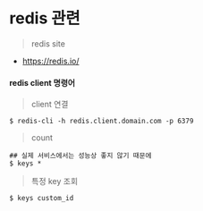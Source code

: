 redis 관련
==================

> redis site
- https://redis.io/


#### redis client 명령어

> client 연결

```
$ redis-cli -h redis.client.domain.com -p 6379
```

> count

```
## 실제 서비스에서는 성능상 좋지 않기 때문에 
$ keys *
```

> 특정 key 조회

```
$ keys custom_id
```
